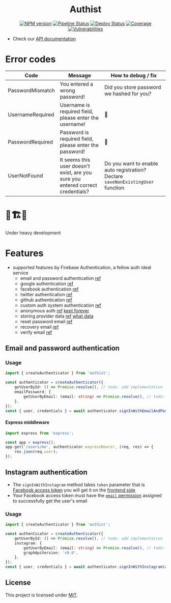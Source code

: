 <div align="center">


# Authist
[![NPM version](https://img.shields.io/npm/v/authist)](https://www.npmjs.com/package/authist)
[![Pipeline Status](https://github.com/AckeeCZ/authist/workflows/Pipeline/badge.svg)](https://github.com/AckeeCZ/authist/actions)
[![Deploy Status](https://github.com/AckeeCZ/authist/workflows/Deploy/badge.svg)](https://github.com/AckeeCZ/authist/actions)
[![Coverage](https://img.shields.io/codecov/c/github/AckeeCZ/authist?style=flat-square)](https://codecov.io/gh/AckeeCZ/authist)
[![Vulnerabilities](https://img.shields.io/snyk/vulnerabilities/github/AckeeCZ/authist.svg?style=flat-square)](https://snyk.io/test/github/AckeeCZ/authist?targetFile=package.json)

</div>

- Check our [API documentation](https://ackeecz.github.io/authist/)

# Error codes
| Code | Message | How to debug / fix |
|---|---|---|
| PasswordMismatch | You entered a wrong password! | Did you store password we hashed for you? |
| UsernameRequired | Username is required field, please enter the username! | :thinking: |
| PasswordRequired | Password is required field, please enter the password! | :thinking: |
| UserNotFound | It seems this user doesn't exist, are you sure you entered correct credentials? | Do you want to enable auto registration? Declare `saveNonExistingUser` function |

# 🚧🏗️🚧
Under heavy development

# Features
- supported features by Firebase Authentication, a fellow auth ideal service
    - email and password authentication [ref](https://firebase.google.com/docs/auth)
    - google authentication [ref](https://firebase.google.com/docs/auth)
    - facebook authentication [ref](https://firebase.google.com/docs/auth)
    - twitter authentication [ref](https://firebase.google.com/docs/auth)
    - github authentication [ref](https://firebase.google.com/docs/auth)
    - custom auth system authentication [ref](https://firebase.google.com/docs/auth)
    - anonymous auth [ref](https://firebase.google.com/docs/auth) [kept forever](https://stackoverflow.com/a/48776702/7224851)
    - storing provider data [ref](https://firebase.google.com/docs/auth/web/manage-users#get_a_users_provider-specific_profile_information) [what data](https://firebase.google.com/docs/reference/js/firebase.User#providerdata)
    - reset password email [ref](https://firebase.google.com/docs/auth/custom-email-handler)
    - recovery email [ref](https://firebase.google.com/docs/auth/custom-email-handler)
    - verify email [ref](https://firebase.google.com/docs/auth/custom-email-handler)

## Email and password authentication

### Usage

```typescript
import { createAuthenticator } from 'authist';

const authenticator = createAuthenticator({
    getUserById: () => Promise.resolve(), // todo: add implementation
    emailPassword: {
        getUserByEmail: (email: string) => Promise.resolve(), // todo: add implementation
    },
});
const { user, credentials } = await authenticator.signInWithEmailAndPassword(email, password);
```

#### Express middleware

```typescript
import express from 'express';

const app = express();
app.get('/users/me', authenticator.expressBearer, (req, res) => {
    res.json(req.user);
});
```

## Instagram authentication

- The `signInWithInstagram` method takes `token` parameter that is [Facebook access token](https://developers.facebook.com/docs/facebook-login/access-tokens/) you will get it on the [frontend side](https://developers.facebook.com/docs/facebook-login/)
- Your Facebook access token must have the [`email` permission](https://developers.facebook.com/docs/permissions/reference/email) assigned to successfully get the user's email

### Usage

```typescript
import { createAuthenticator } from 'authist';

const authenticator = createAuthenticator({
    getUserById: () => Promise.resolve(), // todo: add implementation
    instagram: {
        getUserByEmail: (email: string) => Promise.resolve(), // todo: add implementation
        graphApiVersion: 'v9.0',
    },
});
const { user, credentials } = await authenticator.signInWithInstagram(accessToken);
```

## License

This project is licensed under [MIT](./LICENSE).
